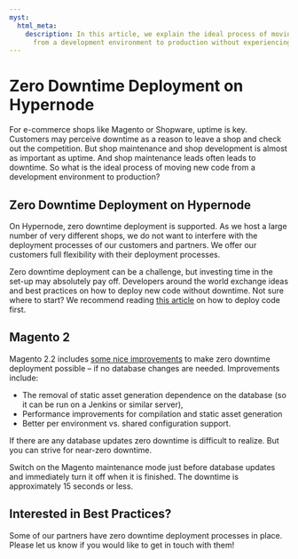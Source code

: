 ```yaml
---
myst:
  html_meta:
    description: In this article, we explain the ideal process of moving new code
      from a development environment to production without experiencing downtime.
---
```


<!-- source: https://support.hypernode.com/en/best-practices/testing/zero-downtime-deployment-on-hypernode/ -->

# Zero Downtime Deployment on Hypernode

For e-commerce shops like Magento or Shopware, uptime is key. Customers may perceive downtime as a reason to leave a shop and check out the competition. But shop maintenance and shop development is almost as important as uptime. And shop maintenance leads often leads to downtime. So what is the ideal process of moving new code from a development environment to production?

## Zero Downtime Deployment on Hypernode

On Hypernode, zero downtime deployment is supported. As we host a large number of very different shops, we do not want to interfere with the deployment processes of our customers and partners. We offer our customers full flexibility with their deployment processes.

Zero downtime deployment can be a challenge, but investing time in the set-up may absolutely pay off. Developers around the world exchange ideas and best practices on how to deploy new code without downtime. Not sure where to start? We recommend reading [this article](https://www.hypernode.com/blog/time-saving/how-to-choose-the-best-method-to-deploy-code) on how to deploy code first.

## Magento 2

Magento 2.2 includes [some nice improvements](https://community.magento.com/t5/Magento-DevBlog/Magento-2-2-Deployment-Improvements/ba-p/73119) to make zero downtime deployment possible – if no database changes are needed. Improvements include:

- The removal of static asset generation dependence on the database (so it can be run on a Jenkins or similar server),
- Performance improvements for compilation and static asset generation
- Better per environment vs. shared configuration support.

If there are any database updates zero downtime is difficult to realize. But you can strive for near-zero downtime.

Switch on the Magento maintenance mode just before database updates and immediately turn it off when it is finished. The downtime is approximately 15 seconds or less.

## Interested in Best Practices?

Some of our partners have zero downtime deployment processes in place. Please let us know if you would like to get in touch with them!
